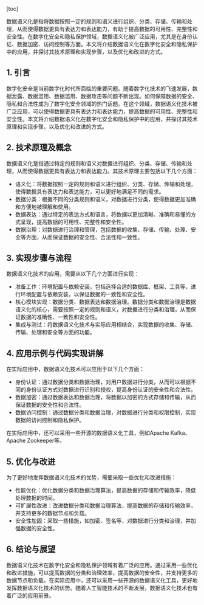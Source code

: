 
[toc]                    
                
                
数据语义化是指将数据按照一定的规则和语义进行组织、分类、存储、传输和处理，从而使得数据更具有表达力和表达能力，有助于提高数据的可用性、完整性和安全性。在数字化安全和隐私保护领域，数据语义化被广泛应用，尤其是在身份认证、数据加密、访问控制等方面。本文将介绍数据语义化在数字化安全和隐私保护中的应用，并探讨其技术原理和实现步骤，以及优化和改进的方式。

## 1. 引言

数字化安全是当前数字化时代所面临的重要问题。随着数字化技术的飞速发展，数据泄露、数据滥用、数据滥用、数据攻击等问题不断出现。如何保障数据的安全、隐私和合法性成为了数字化安全领域的热门话题。在这个领域，数据语义化技术被广泛应用，可以使得数据更具有表达力和表达能力，提高数据的可用性、完整性和安全性。本文将介绍数据语义化在数字化安全和隐私保护中的应用，并探讨其技术原理和实现步骤，以及优化和改进的方式。

## 2. 技术原理及概念

数据语义化是指通过特定的规则和语义对数据进行组织、分类、存储、传输和处理，从而使得数据更具有表达力和表达能力。其技术原理主要包括以下几个方面：

- 语义化：将数据按照一定的规则和语义进行组织、分类、存储、传输和处理，使得数据具有表达力和表达能力，可以更好地满足不同的需求。
- 数据分类：根据不同的分类规则和语义，对数据进行分类，使得数据更加准确和方便地被理解和使用。
- 数据表达：通过特定的表达方式和语言，将数据以更加清晰、准确和易懂的方式呈现，提高数据的可用性、完整性和安全性。
- 数据治理：对数据进行治理和管理，包括数据的收集、存储、传输、处理、安全等方面，从而保证数据的安全性、合法性和一致性。

## 3. 实现步骤与流程

数据语义化技术的应用，需要从以下几个方面进行实现：

- 准备工作：环境配置与依赖安装。包括选择合适的数据库、框架、工具等，进行环境配置与依赖安装，以保证数据的一致性和安全性。
- 核心模块实现：数据分类、数据表达和数据治理。数据分类和数据治理是数据语义化的核心，需要按照一定的规则和语义，对数据进行分类和治理，从而保证数据的准确性、一致性和安全性。
- 集成与测试：将数据语义化技术与实际应用相结合，实现数据的收集、存储、传输、处理和安全等方面的功能。

## 4. 应用示例与代码实现讲解

在实际应用中，数据语义化技术可以应用于以下几个方面：

- 身份认证：通过数据分类和数据治理，对用户数据进行分类，从而可以根据不同的身份认证方式对数据进行识别和授权，提高身份认证的安全性和合法性。
- 数据加密：通过数据表达和数据治理，将数据以加密的方式存储和传输，从而保证数据的安全性和合法性。
- 数据访问控制：通过数据分类和数据治理，对数据进行分类和权限控制，实现数据的访问控制和隐私保护。

在实际应用中，还可以采用一些开源的数据语义化工具，例如Apache Kafka、Apache Zookeeper等。

## 5. 优化与改进

为了更好地发挥数据语义化技术的优势，需要采取一些优化和改进措施：

- 性能优化：优化数据分类和数据治理算法，提高数据的存储和传输效率，降低处理数据的时间。
- 可扩展性改进：改进数据分类和数据治理算法，提高数据的存储和传输效率，并支持更多的数据节点和负载。
- 安全性加固：采取一些措施，如加密、签名等，对数据进行分类和治理，并加强数据的安全性。

## 6. 结论与展望

数据语义化技术在数字化安全和隐私保护领域有着广泛的应用。通过采用一些优化和改进措施，可以提高数据的分类和治理效率，提高数据的安全性，并支持更多的数据节点和负载。在实际应用中，还可以采用一些开源的数据语义化工具，更好地发挥数据语义化技术的优势。随着人工智能技术的不断发展，数据语义化技术也有着广泛的应用前景。

